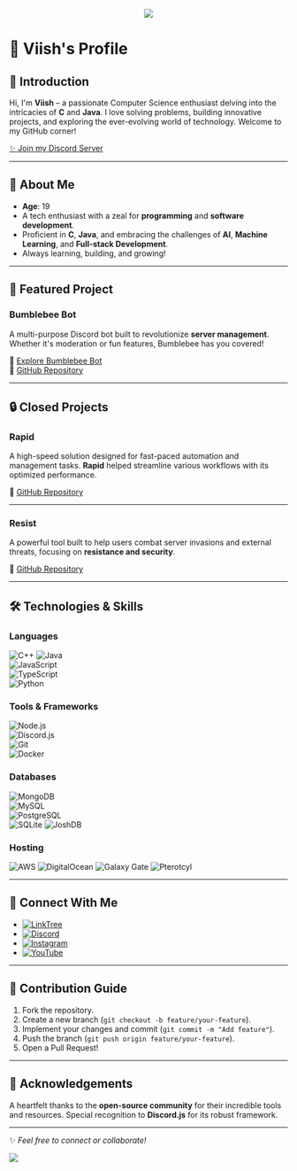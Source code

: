 
<p align = "center">
    <img src="https://capsule-render.vercel.app/api?type=waving&height=300&color=gradient&text=ViishSensei&section=header&reversal=true"/>
</p>

# 🌟 Viish's Profile  

## 👋 Introduction  

Hi, I'm **Viish** – a passionate Computer Science enthusiast delving into the intricacies of **C** and **Java**. I love solving problems, building innovative projects, and exploring the ever-evolving world of technology. Welcome to my GitHub corner!  

[✨ Join my Discord Server](https://discord.gg/bumblebee)  

---

## 📜 About Me  

- **Age**: 19  
- A tech enthusiast with a zeal for **programming** and **software development**.  
- Proficient in **C**, **Java**, and embracing the challenges of **AI**, **Machine Learning**, and **Full-stack Development**.  
- Always learning, building, and growing!  

---

## 🚀 Featured Project  

### **Bumblebee Bot**  
A multi-purpose Discord bot built to revolutionize **server management**. Whether it's moderation or fun features, Bumblebee has you covered!  

🔗 [Explore Bumblebee Bot](https://bumblebeebot.xyz/)  
📂 [GitHub Repository](https://github.com/ViishSensei/Bumblebee-Code)  

---

## 🔒 Closed Projects

### **Rapid**  
A high-speed solution designed for fast-paced automation and management tasks. **Rapid** helped streamline various workflows with its optimized performance.  

📂 [GitHub Repository](https://github.com/ViishSensei/Rapid)

---

### **Resist**  
A powerful tool built to help users combat server invasions and external threats, focusing on **resistance and security**.  

📂 [GitHub Repository](https://github.com/ViishSensei/Resist-Code-v14)

---

## 🛠️ Technologies & Skills  

### Languages  
![C++](https://img.shields.io/badge/C++-00599C?style=for-the-badge&logo=c%2B%2B&logoColor=white)
![Java](https://img.shields.io/badge/Java-007396?style=for-the-badge&logo=openjdk&logoColor=white)  
![JavaScript](https://img.shields.io/badge/JavaScript-F7DF1E?style=for-the-badge&logo=javascript&logoColor=black)  
![TypeScript](https://img.shields.io/badge/TypeScript-007ACC?style=for-the-badge&logo=typescript&logoColor=white)  
![Python](https://img.shields.io/badge/Python-3776AB?style=for-the-badge&logo=python&logoColor=white)  

### Tools & Frameworks  
![Node.js](https://img.shields.io/badge/Node.js-339933?style=for-the-badge&logo=nodedotjs&logoColor=white)  
![Discord.js](https://img.shields.io/badge/Discord.js-5865F2?style=for-the-badge&logo=discord&logoColor=white)  
![Git](https://img.shields.io/badge/Git-F05032?style=for-the-badge&logo=git&logoColor=white)  
![Docker](https://img.shields.io/badge/Docker-2496ED?style=for-the-badge&logo=docker&logoColor=white)  

### Databases  
![MongoDB](https://img.shields.io/badge/MongoDB-47A248?style=for-the-badge&logo=mongodb&logoColor=white)  
![MySQL](https://img.shields.io/badge/MySQL-4479A1?style=for-the-badge&logo=mysql&logoColor=white)  
![PostgreSQL](https://img.shields.io/badge/PostgreSQL-336791?style=for-the-badge&logo=postgresql&logoColor=white)  
![SQLite](https://img.shields.io/badge/SQLite-003B57?style=for-the-badge&logo=sqlite&logoColor=white)
![JoshDB](https://img.shields.io/badge/JoshDB-800080?style=for-the-badge&logo=joshdb&logoColor=white)

### Hosting  
![AWS](https://img.shields.io/badge/AWS-232F3E?style=for-the-badge&logo=amazon-aws&logoColor=white)
![DigitalOcean](https://img.shields.io/badge/DigitalOcean-0080FF?style=for-the-badge&logo=digitalocean&logoColor=white)
![Galaxy Gate](https://img.shields.io/badge/Galaxy%20Gate-000000?style=for-the-badge&logo=galaxy&logoColor=white)
![Pterotcyl](https://img.shields.io/badge/Pterotcyl-FF4F00?style=for-the-badge&logo=pterodactyl&logoColor=white)

---

## 📡 Connect With Me  

- [![LinkTree](https://img.shields.io/badge/LinkTree-%237289DA.svg?logo=linktree&logoColor=white)](https://guns.lol/viish)  
- [![Discord](https://img.shields.io/badge/Discord-%237289DA.svg?logo=discord&logoColor=white)](https://discord.com/users/1156173961034465333)  
- [![Instagram](https://img.shields.io/badge/Instagram-%23E4405F.svg?logo=Instagram&logoColor=white)](https://instagram.com/ig_viish)  
- [![YouTube](https://img.shields.io/badge/YouTube-%23FF0000.svg?logo=YouTube&logoColor=white)](https://www.youtube.com/@viish_sensei)  

---

## 🌟 Contribution Guide  

1. Fork the repository.  
2. Create a new branch (`git checkout -b feature/your-feature`).  
3. Implement your changes and commit (`git commit -m "Add feature"`).  
4. Push the branch (`git push origin feature/your-feature`).  
5. Open a Pull Request!  

---

## 🙏 Acknowledgements  

A heartfelt thanks to the **open-source community** for their incredible tools and resources. Special recognition to **Discord.js** for its robust framework.  

---

✨ *Feel free to connect or collaborate!*

![](https://komarev.com/ghpvc/?username=ViishSensei&abbreviated=true&color=red&style=plastic)
